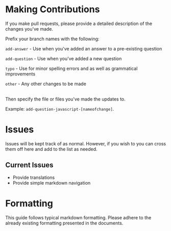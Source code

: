 # Making Contributions

If you make pull requests, please provide a detailed description of the changes you've made.

Prefix your branch names with the following:

`add-answer` - Use when you've added an answer to a pre-existing question

`add-question` - Use when you've added a new question

`typo` - Use for minor spelling errors and as well as grammatical improvements

`other` - Any other changes to be made

<br />
Then specify the file or files you've made the updates to.

Example: `add-question-javascript-[nameofchange]`.


# Issues

Issues will be kept track of as normal. However, if you wish to you can cross them off here and add to the list as needed.

## Current Issues

* Provide translations
* Provide simple markdown navigation

# Formatting
This guide follows typical markdown formatting. Please adhere to the already existing formatting presented in the documents.
